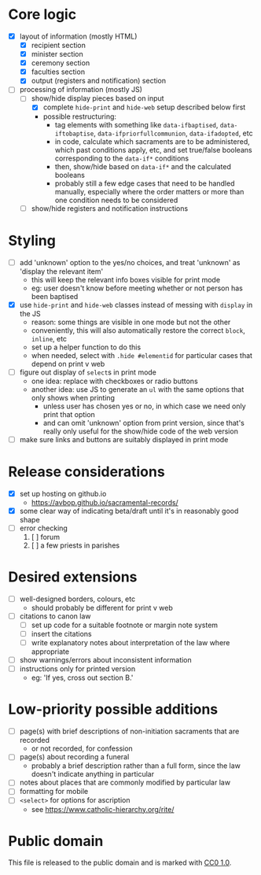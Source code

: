 # Core logic
- [x] layout of information (mostly HTML)
    - [x] recipient section
    - [x] minister section
    - [x] ceremony section
    - [x] faculties section
    - [x] output (registers and notification) section
- [ ] processing of information (mostly JS)
    - [ ] show/hide display pieces based on input
        - [x] complete `hide-print` and `hide-web` setup described below first
        - possible restructuring:
            - tag elements with something like `data-ifbaptised`, `data-iftobaptise`, `data-ifpriorfullcommunion`, `data-ifadopted`, etc
            - in code, calculate which sacraments are to be administered, which past conditions apply, etc, and set true/false booleans corresponding to the `data-if*` conditions
            - then, show/hide based on `data-if*` and the calculated booleans
            - probably still a few edge cases that need to be handled manually, especially where the order matters or more than one condition needs to be considered
    - [ ] show/hide registers and notification instructions

# Styling
- [ ] add 'unknown' option to the yes/no choices, and treat 'unknown' as 'display the relevant item'
    - this will keep the relevant info boxes visible for print mode
    - eg: user doesn't know before meeting whether or not person has been baptised
- [x] use `hide-print` and `hide-web` classes instead of messing with `display` in the JS
    - reason: some things are visible in one mode but not the other
    - conveniently, this will also automatically restore the correct `block`, `inline`, etc
    - set up a helper function to do this
    - when needed, select with `.hide #elementid` for particular cases that depend on print v web
- [ ] figure out display of `select`s in print mode
    - one idea: replace with checkboxes or radio buttons
    - another idea: use JS to generate an `ul` with the same options that only shows when printing
        - unless user has chosen yes or no, in which case we need only print that option
        - and can omit 'unknown' option from print version, since that's really only useful for the show/hide code of the web version
- [ ] make sure links and buttons are suitably displayed in print mode

# Release considerations
- [x] set up hosting on github.io
    - <https://avbop.github.io/sacramental-records/>
- [x] some clear way of indicating beta/draft until it's in reasonably good shape
- [ ] error checking
    1. [ ] forum
    2. [ ] a few priests in parishes

# Desired extensions
- [ ] well-designed borders, colours, etc
    - should probably be different for print v web
- [ ] citations to canon law
    - [ ] set up code for a suitable footnote or margin note system
    - [ ] insert the citations
    - [ ] write explanatory notes about interpretation of the law where appropriate
- [ ] show warnings/errors about inconsistent information
- [ ] instructions only for printed version
    - eg: 'If yes, cross out section B.'

# Low-priority possible additions
- [ ] page(s) with brief descriptions of non-initiation sacraments that are recorded
    - or not recorded, for confession
- [ ] page(s) about recording a funeral
    - probably a brief description rather than a full form, since the law doesn't indicate anything in particular
- [ ] notes about places that are commonly modified by particular law
- [ ] formatting for mobile
- [ ] `<select>` for options for ascription
    - see <https://www.catholic-hierarchy.org/rite/>

# Public domain
This file is released to the public domain and is marked with [CC0 1.0](https://creativecommons.org/publicdomain/zero/1.0/).
